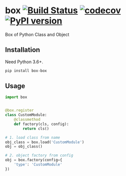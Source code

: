 # box [![Build Status](https://travis-ci.com/FebruaryBreeze/box.svg?branch=master)](https://travis-ci.com/FebruaryBreeze/box) [![codecov](https://codecov.io/gh/FebruaryBreeze/box/branch/master/graph/badge.svg)](https://codecov.io/gh/FebruaryBreeze/box) [![PyPI version](https://badge.fury.io/py/box-box.svg)](https://pypi.org/project/box-box/)

Box of Python Class and Object

## Installation

Need Python 3.6+.

```bash
pip install box-box
```

## Usage

```python
import box


@box.register
class CustomModule:
    @classmethod
    def factory(cls, config):
        return cls()

# 1. load class from name
obj_class = box.load('CustomModule')
obj = obj_class()

# 2. object factory from config
obj = box.factory(config={
    'type': 'CustomModule'
})
```
